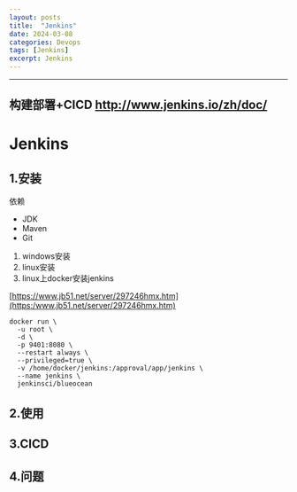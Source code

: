 ```yaml
---
layout: posts
title:  "Jenkins"
date: 2024-03-08
categories: Devops
tags: [Jenkins]
excerpt: Jenkins
---
```


---
构建部署+CICD
http://www.jenkins.io/zh/doc/
---

# Jenkins

## 1.安装

依赖

- JDK
- Maven
- Git

1. windows安装
2. linux安装
3. linux上docker安装jenkins

[https://www.jb51.net/server/297246hmx.htm](https:/www.jb51.net/server/297246hmx.htm)

```console
docker run \
  -u root \
  -d \
  -p 9401:8080 \
  --restart always \
  --privileged=true \
  -v /home/docker/jenkins:/approval/app/jenkins \
  --name jenkins \
  jenkinsci/blueocean
```



## 2.使用

## 3.CICD

## 4.问题